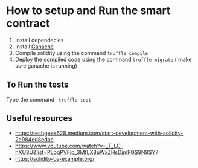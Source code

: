 # How to setup and Run the smart contract
1. Install dependecies
2. Install <a href="https://trufflesuite.com/ganache/"> Ganache</a>
4. Compile solidity  using the command ``` truffle compile ``` 
5. Deploy the compiled code using the command ``` truffle migrate ``` ( make sure ganache is  running)

## To Run the tests
Type the command ``` truffle test```


## Useful resources
- https://techgeek628.medium.com/start-development-with-solidity-2e984ed8edac
- https://www.youtube.com/watch?v=_T_LC-hXU8U&list=PLoqPVFip_3MfLX8uWxZHsDjmFGS9N9SY7
- https://solidity-by-example.org/